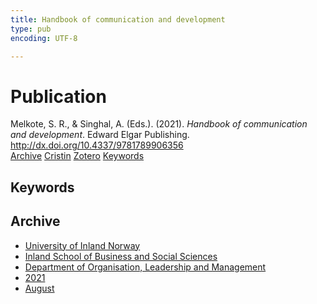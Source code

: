 ```yaml
---
title: Handbook of communication and development
type: pub
encoding: UTF-8

---
```

<h1>Publication</h1>
<article id="csl-bib-container-6ANF7FUX" class="csl-bib-container">
  <div class="csl-bib-body"> <div class="csl-entry">Melkote, S. R., &#38; Singhal, A. (Eds.). (2021). <i>Handbook of communication and development</i>. Edward Elgar Publishing. <a href="http://dx.doi.org/10.4337/9781789906356">http://dx.doi.org/10.4337/9781789906356</a></div> </div>
  <div class="csl-bib-buttons">
    <a href="#taxonomy-article-6ANF7FUX" alt="archive" class="csl-bib-button">Archive</a>
    <a href="https://app.cristin.no/results/show.jsf?id=1928522" alt="Cristin" class="csl-bib-button">Cristin</a>
    <a href="http://zotero.org/groups/5881554/items/6ANF7FUX" alt="Zotero" class="csl-bib-button">Zotero</a>
    <a href="#keywords-article-6ANF7FUX" alt="keywords" class="csl-bib-button">Keywords</a>
  </div>
  <div id="csl-bib-meta-container-6ANF7FUX"></div>
</article>
<div id="csl-bib-meta-6ANF7FUX" class="csl-bib-meta">
  <article id="keywords-article-6ANF7FUX" class="keywords-article">
    <h1>Keywords</h1>
    
  </article>
  <article id="taxonomy-article-6ANF7FUX" class="taxonomy-article">
    <h1>Archive</h1>
    <ul>
      <li><a href="{{< params subfolder >}}en/archive/?key=3DCRN523">University of Inland Norway</a></li>
      <li><a href="{{< params subfolder >}}en/archive/?key=DU8Q9LN9">Inland School of Business and Social Sciences</a></li>
      <li><a href="{{< params subfolder >}}en/archive/?key=4LUWR3ZM">Department of Organisation, Leadership and Management</a></li>
      <li><a href="{{< params subfolder >}}en/archive/?key=8VQBC64H">2021</a></li>
      <li><a href="{{< params subfolder >}}en/archive/?key=L4PN3CBI">August</a></li>
    </ul>
  </article>
</div>
